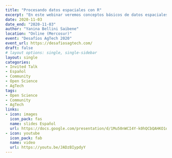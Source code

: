 ```yaml
---
title: "Procesando datos espaciales con R"
excerpt: "En este webinar veremos conceptos básicos de datos espaciales, los paquetes disponibles en R para trabajar con este tipo de datos y nos enfocaremos en el paquete rgee para el uso de Google Earth Engine desde R."
date: 2020-11-03
date_end: "2020-11-03"
author: "Yanina Bellini Saibene"
location: "Online (Mercosur)"
event: "Desafíos AgTech 2020"
event_url: https://desafiosagtech.com/
draft: false
# layout options: single, single-sidebar
layout: single
categories:
- Invited Talk
- Español
- Community
- Open Science
- AgTech
tags:
- Open Science
- Community
- AgTech
links:
- icon: images
  icon_pack: fas
  name: slides Español
  url: https://docs.google.com/presentation/d/1Mu50nWCI4Y-k0hQCbQAHKO1qWlboDafifWGnNues8w0/edit?usp=sharing
- icon: youtube
  icon_pack: fab
  name: video
  url: https://youtu.be/JADzBIypdyY
---
```


